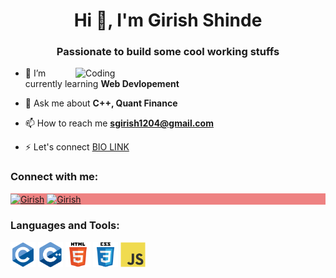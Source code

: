<h1 align="center">Hi 👋, I'm Girish Shinde</h1>
<h3 align="center">Passionate to build some cool working stuffs</h3>
<img align="right" alt="Coding" width="400" src="https://cdn.dribbble.com/users/2131993/screenshots/4948736/thoughtworks-gif_dribbble.gif"/>


- 🌱 I’m currently learning **Web Devlopement**

- 💬 Ask me about **C++, Quant Finance**

- 📫 How to reach me **sgirish1204@gmail.com**

- ⚡ Let's connect <a href="https://girishsh.bio.link">BIO LINK</a>


<h3 align="left">Connect with me:</h3>
<p align="left" style="background-color: rgb(238, 130, 130);">
<a href="https://www.linkedin.com/in/sgirish1204/" target="blank"><img align="center" src="https://raw.githubusercontent.com/rahuldkjain/github-profile-readme-generator/master/src/images/icons/Social/linked-in-alt.svg" alt="Girish" height="30" width="40" /></a>
<a href="https://twitter.com/sgirish1204" target="blank"><img align="center" src="https://avatars.githubusercontent.com/u/50278?s=280&v=4" alt="Girish" height="30" width="40" /></a>

</p>

<h3 align="left">Languages and Tools:</h3>
<div id="container">
 <img src="https://raw.githubusercontent.com/devicons/devicon/master/icons/c/c-original.svg" alt="c" width="40" height="40"/>
 <img src="https://raw.githubusercontent.com/devicons/devicon/master/icons/cplusplus/cplusplus-original.svg" alt="cplusplus" width="40" height="40"/>
 <img src="https://raw.githubusercontent.com/devicons/devicon/master/icons/html5/html5-original-wordmark.svg" alt="html5" width="40" height="40"/>
 <img src="https://raw.githubusercontent.com/devicons/devicon/master/icons/css3/css3-original-wordmark.svg" alt="css3" width="40" height="40"/>  
 <img src="https://raw.githubusercontent.com/devicons/devicon/master/icons/javascript/javascript-original.svg" alt="javascript" width="40" height="40"/> 
</div>



<!---
GirishSCodes/GirishSCodes is a ✨ special ✨ repository because its `README.md` (this file) appears on your GitHub profile.
You can click the Preview link to take a look at your changes.
--->
